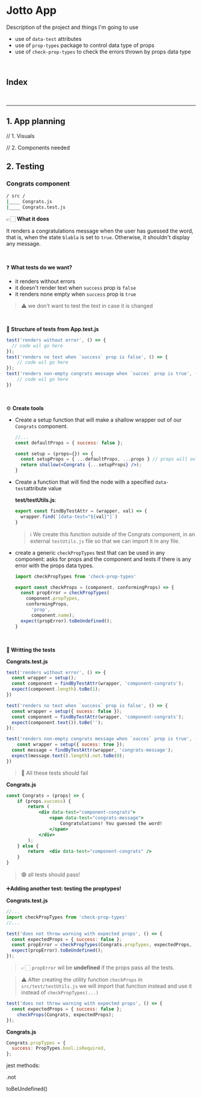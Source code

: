 # Jotto App

Description of the project and things I'm going to use

- use of `data-test` attributes
- use of `prop-types` package to control data type of props
- use of `check-prop-types` to check the errors thrown by props data type

<br />



## Index





<br /> 

---



## 1. App planning

// 1. Visuals

// 2. Components needed



## 2. Testing

### Congrats component

```bash
/ src /
|____ Congrats.js
|____ Congrats.test.js
```

👉🏻 **What it does**

It renders a congratulations message when the user has guessed the word, that is, when the state `blabla` is set to `true`. Otherwise, it shouldn't display any message.

<br />

❓ **What tests do we want?**

- it renders without errors
- it doesn't render text when `success` prop is  `false`
- it renders none empty when `success` prop is  `true`

>  ⚠️ we don't want to test the text in case it is changed



<br />

**🌲 Structure of tests from App.test.js** 

```jsx
test('renders without error', () => {
  // code wil go here
});
test('renders no text when `success` prop is false', () => {
    // code wil go here
});
test('renders non-empty congrats message when `succes` prop is true', () => {
    // code wil go here
})
```

<br />

⚙️ **Create tools**

- Create a setup function that will make a shallow wrapper out of our `Congrats` component.

  ```jsx
  //...
  const defaultProps = { success: false };
  
  const setup = (props={}) => {
    const setupProps = { ...defaultProps, ...props } // props will override defaultProps
    return shallow(<Congrats {...setupProps} />);
  }
  ```

- Create a function that will find the node with a specified `data-test`attribute value

  **test/testUtils.js**: 

  ```jsx
  export const findByTestAttr = (wrapper, val) => {
    wrapper.find(`[data-test="${val}"]`)
  }
  ```

  > ℹ️ We create this function outside of the Congrats component, in an external `testUtils.js` file so that we can import it in any file.

* create a generic `checkPropTypes` test that can be used in any component: asks for props and the component and tests if there is any error with the props data types.

  ```jsx
  import checkPropTypes from 'check-prop-types'
  
  export const checkProps = (component, conformingProps) => {
    const propError = checkPropTypes(
      component.propTypes, 
      conformingProps,
    	'prop',
    	component.name);
    expect(propError).toBeUndefined();
  }
  
  ```

  

<br />



**🧪 Writting the tests**

**Congrats.test.js**

```jsx
test('renders without error', () => {
  const wrapper = setup();
  const component = findByTestAttr(wrapper, 'component-congrats');
  expect(component.length).toBe(1);
})

test('renders no text when `success` prop is false', () => {
  const wrapper = setup({ sucess: false });
  const component = findByTestAttr(wrapper, 'component-congrats');
  expect(component.text()).toBe('');
});

test('renders non-empty congrats message when `succes` prop is true', () => {
	const wrapper = setup({ sucess: true });
  const message = findByTestAttr(wrapper, 'congrats-message');
  expect(message.text().length).not.toBe(0);
})
```

> 🔴 All these tests should fail

**Congrats.js**

```jsx
const Congrats = (props) => {
	if (props.success) {
		return (
			<div data-test="component-congrats">
				<span data-test="congrats-message">
					Congratulations! You guessed the word!
				</span>
			</div>
		);
	} else {
		return  <div data-test="component-congrats" />
	}
}
```

> 🟢 all tests should pass!

➕**Adding another test: testing the prop<span id="prop">types!</span>**

**Congrats.test.js**

```jsx
//...
import checkPropTypes from 'check-prop-types'
//...

test('does not throw warning with expected props', () => {
  const expectedProps = { success: false };
  const propError = checkPropTypes(Congrats.propTypes, expectedProps, 'prop', Congrats.name);
  expect(propError).toBeUndefined();
});
```

> 👉🏻 `propError` wil be **undefined** if the props pass all the tests.

> ⚠️ After creating the utility function `checkProps` in `src/test/testUtils.js` we will import that function instead and use it instead of `checkPropTypes(...)`

```jsx
test('does not throw warning with expected props', () => {
  const expectedProps = { success: false };
	checkProps(Congrats, expectedProps);
});
```

**Congrats.js**

```jsx
Congrats.propTypes = {
  success: PropTypes.bool.isRequired,
};
```



jest methods:

.not

toBeUndefined()